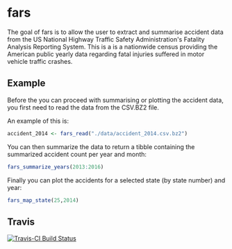 <!-- README.md is generated from README.Rmd. Please edit that file -->
fars
====

The goal of fars is to allow the user to extract and summarise accident data from the US National Highway Traffic Safety Administration's Fatality Analysis Reporting System. This is a is a nationwide census providing the American public yearly data regarding fatal injuries suffered in motor vehicle traffic crashes.

Example
-------

Before the you can proceed with summarising or plotting the accident data, you first need to read the data from the CSV.BZ2 file.

An example of this is:

``` r
accident_2014 <- fars_read("./data/accident_2014.csv.bz2")
```

You can then summarize the data to return a tibble containing the summarized accident count per year and month:

``` r
fars_summarize_years(2013:2016)
```

Finally you can plot the accidents for a selected state (by state number) and year:

``` r
fars_map_state(25,2014)
```

Travis
------

[![Travis-CI Build Status](https://travis-ci.org/pvisser82/fars.svg?branch=master)](https://travis-ci.org/pvisser82/fars.svg?branch=master)
